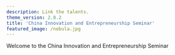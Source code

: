 ```yaml
---
description: Link the talents.
theme_version: 2.8.2
title: 'China Innovation and Entrepreneurship Seminar'
featured_image: /nebula.jpg
---
```

Welcome to the China Innovation and Entrepreneurship Seminar
